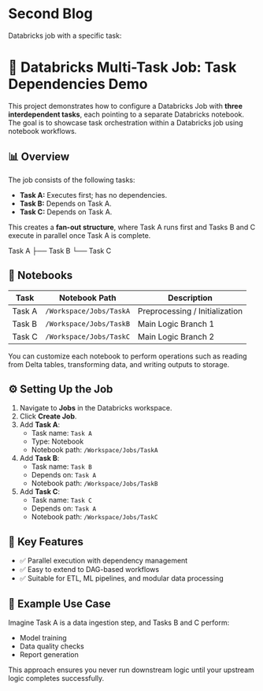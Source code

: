 # Second Blog
Databricks job with a specific task:

# 🔷 Databricks Multi-Task Job: Task Dependencies Demo

This project demonstrates how to configure a Databricks Job with **three interdependent tasks**, each pointing to a separate Databricks notebook. The goal is to showcase task orchestration within a Databricks job using notebook workflows.

## 📊 Overview

The job consists of the following tasks:

- **Task A:** Executes first; has no dependencies.
- **Task B:** Depends on Task A.
- **Task C:** Depends on Task A.

This creates a **fan-out structure**, where Task A runs first and Tasks B and C execute in parallel once Task A is complete.

Task A
├── Task B
└── Task C

## 📘 Notebooks

| Task   | Notebook Path                  | Description                      |
|--------|--------------------------------|----------------------------------|
| Task A | `/Workspace/Jobs/TaskA`        | Preprocessing / Initialization   |
| Task B | `/Workspace/Jobs/TaskB`        | Main Logic Branch 1              |
| Task C | `/Workspace/Jobs/TaskC`        | Main Logic Branch 2              |

You can customize each notebook to perform operations such as reading from Delta tables, transforming data, and writing outputs to storage.

## ⚙️ Setting Up the Job

1. Navigate to **Jobs** in the Databricks workspace.
2. Click **Create Job**.
3. Add **Task A**:
   - Task name: `Task A`
   - Type: Notebook
   - Notebook path: `/Workspace/Jobs/TaskA`
4. Add **Task B**:
   - Task name: `Task B`
   - Depends on: `Task A`
   - Notebook path: `/Workspace/Jobs/TaskB`
5. Add **Task C**:
   - Task name: `Task C`
   - Depends on: `Task A`
   - Notebook path: `/Workspace/Jobs/TaskC`

## 📌 Key Features

- ✅ Parallel execution with dependency management
- ✅ Easy to extend to DAG-based workflows
- ✅ Suitable for ETL, ML pipelines, and modular data processing

## 🧪 Example Use Case

Imagine Task A is a data ingestion step, and Tasks B and C perform:
- Model training
- Data quality checks
- Report generation

This approach ensures you never run downstream logic until your upstream logic completes successfully.




